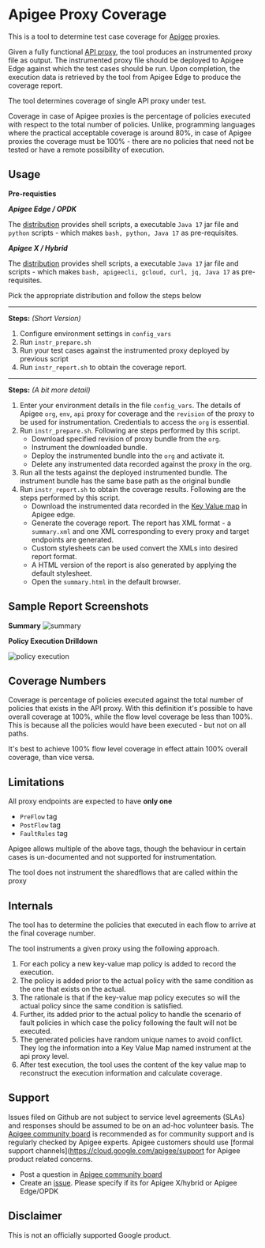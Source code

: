 Apigee Proxy Coverage
==================

This is a tool to determine test case coverage for [Apigee](https://cloud.google.com/apigee/docs/api-platform/get-started/what-apigee) proxies.

Given a fully functional [API proxy](https://cloud.google.com/apigee/docs/), the tool produces an instrumented proxy file as output. The instrumented proxy file should be deployed to Apigee Edge against which the test cases should be run. Upon completion, the execution data is retrieved by the tool from Apigee Edge to produce the coverage report.

The tool determines coverage of single API proxy under test.

Coverage in case of Apigee proxies is the percentage of policies executed with respect to the total number of policies. Unlike, programming languages where the practical acceptable coverage is around 80%, in case of Apigee proxies the coverage must be 100% -  there are no policies that need not be tested or have a remote possibility of execution.

Usage
--------

**Pre-requisties**

***Apigee Edge / OPDK***

The [distribution](./dist/apigee_edge_opdk) provides shell scripts, a executable `Java 17` jar file and `python` scripts - which makes `bash, python, Java 17` as pre-requisites.

***Apigee X / Hybrid***

The [distribution](./dist/apigee_x_hybrid) provides shell scripts, a executable `Java 17` jar file and scripts - which makes `bash, apigeecli, gcloud, curl, jq, Java 17` as pre-requisites.

Pick the appropriate distribution and follow the steps below

---

**Steps:** *(Short Version)*

1. Configure environment settings in `config_vars`
2. Run `instr_prepare.sh`
3. Run your test cases against the instrumented proxy deployed by previous script
4. Run `instr_report.sh` to obtain the coverage report.

---

**Steps:** *(A bit more detail)*

1. Enter your environment details in the file `config_vars`. The details of Apigee `org`, `env`, `api` proxy for coverage and the `revision` of the proxy to be used for instrumentation. Credentials to access the `org` is essential.
2. Run `instr_prepare.sh`. Following are steps performed by this script.
	- Download specified revision of proxy bundle from the `org`.
	- Instrument the downloaded bundle.
	- Deploy the instrumented bundle into the `org` and activate it.
	- Delete any instrumented data recorded against the proxy in the org.
3. Run all the tests against the deployed instrumented bundle. The instrument bundle has the same base path as the original bundle
4. Run `instr_report.sh` to obtain the coverage results. Following are the steps performed by this script.
	+  Download the instrumented data recorded in the [Key Value map](https://cloud.google.com/apigee/docs/api-platform/reference/policies/key-value-map-operations-policy) in Apigee edge.
	+  Generate the coverage report. The report has XML format - a `summary.xml` and one XML corresponding to every proxy and target endpoints are generated.
	+  Custom stylesheets can be used convert the XMLs  into desired report format.
	+  A HTML version of the report is also generated by applying the default stylesheet.
	+  Open the  `summary.html` in the default browser.

Sample Report Screenshots
--------------------------------------

**Summary**
![summary](https://raw.githubusercontent.com/apigee/apigee-proxy-coverage/master/sample_summary.png)

**Policy Execution Drilldown**

![policy execution](https://raw.githubusercontent.com/apigee/apigee-proxy-coverage/master/policy_exec.png)

Coverage Numbers
----------------

Coverage is percentage of policies executed against the total number of policies that exists in the API proxy. With this definition it's possible to have overall coverage at 100%, while the flow level coverage be less than 100%. This is because all the policies would have been executed - but not on all paths.

It's best to achieve 100% flow level coverage in effect attain 100% overall coverage, than vice versa.

Limitations
--------------
All proxy endpoints are expected to have **only one**

+  `PreFlow` tag
+  `PostFlow` tag
+  `FaultRules` tag
	
Apigee allows multiple of the above tags, though the behaviour in certain cases is un-documented and not supported for instrumentation.

The tool does not instrument the sharedflows that are called within the proxy
	
Internals
------------

The tool has to determine the policies that executed in each flow to arrive at the final coverage number.

The tool instruments a given proxy using the following approach.

1.  For each policy a new key-value map policy is added to record the execution. 
2.  The policy is added prior to the actual policy with the same condition as the one that exists on the actual. 
3.  The rationale is that if the key-value map policy executes so will the actual policy since the same condition is satisfied. 
4.  Further, its added prior to the actual policy to handle the scenario of fault policies in which case the  policy following the  fault will not be executed. 
2.  The generated policies have random unique names to avoid conflict. They log the information into a Key Value Map named instrument at the api proxy level.  
3.  After test execution, the tool uses the content of the key value map to reconstruct the execution information and calculate coverage.

Support
--------
Issues filed on Github are not subject to service level agreements (SLAs) and responses should be assumed to be on an ad-hoc volunteer basis. The [Apigee community board](https://community.apigee.com/) is recommended as for community support and is regularly checked by Apigee experts. Apigee customers should use [formal support channels](https://cloud.google.com/apigee/support for Apigee product related concerns.

- Post a question in [Apigee community board](https://community.apigee.com/)
- Create an [issue](https://github.com/apigee/apigee-proxy-coverage/issues/new). Please specify if its for Apigee X/hybrid or Apigee Edge/OPDK

Disclaimer
--------
This is not an officially supported Google product.


